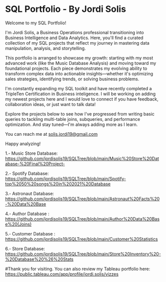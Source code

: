 
# SQL Portfolio - By Jordi Solis

Welcome to my SQL Portfolio!

I'm Jordi Solis, a Business Operations professional transitioning into Business Intelligence and Data Analytics. Here, you'll find a curated collection of my SQL projects that reflect my journey in mastering data manipulation, analysis, and storytelling.

This portfolio is arranged to showcase my growth: starting with my most  advanced work (like the Music Database Analysis) and moving toward my foundational projects. Each piece demonstrates my evolving ability to transform complex data into actionable insights—whether it's optimizing sales strategies, identifying trends, or solving business problems.

I'm constantly expanding my SQL toolkit and have recently completed a TripleTen Certification in Business inteligence. I will be working on adding my newest projects here and I would love to connect if you have feedback, collaboration ideas, or just want to talk data!

Explore the projects below to see how I've progressed from writing basic queries to tackling multi-table joins, subqueries, and performance optimization. And stay tuned—I'm always adding more as I learn.

You can reach me at solis.jordi19@gmail.com

Happy analyzing!


1.- Music Store Database: https://github.com/jordisolis19/SQLTree/blob/main/Music%20Store%20Database-%20Final%20Project-

2.- Spotify Database: https://github.com/jordisolis19/SQLTree/blob/main/Spotify-top%2050%20songs%20in%202021%20Database

3.- Astronaut Database: https://github.com/jordisolis19/SQLTree/blob/main/Astronaut%20Facts%20-%20Data%20Base

4.-  Author Database : https://github.com/jordisolis19/SQLTree/blob/main/Author%20Data%20Base%20(Joins)

5.- Customer Database : https://github.com/jordisolis19/SQLTree/blob/main/Customer%20Statistics

6.-  Store Database: https://github.com/jordisolis19/SQLTree/blob/main/Store%20Inventory%20-%20Database%20%26%20Stats

#Thank you for visiting. You can also review my Tableau portfolio here: https://public.tableau.com/app/profile/jordi.solis/vizzes


